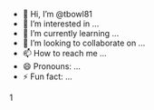- 👋 Hi, I’m @tbowl81
- 👀 I’m interested in ...
- 🌱 I’m currently learning ...
- 💞️ I’m looking to collaborate on ...
- 📫 How to reach me ...
- 😄 Pronouns: ...
- ⚡ Fun fact: ...

<!---
tbowl81/tbowl81 is a ✨ special ✨ repository because its `README.md` (this file) appears on your GitHub profile.
You can click the Preview link to take a look at your changes.
--->1

